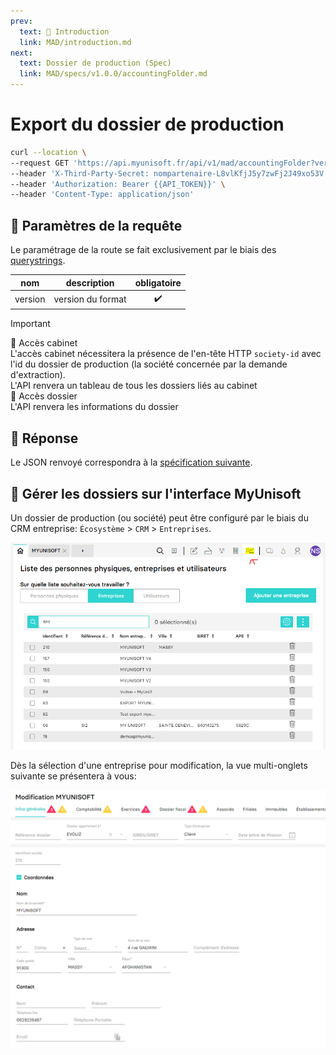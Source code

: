 ```yaml
---
prev:
  text: 💃 Introduction
  link: MAD/introduction.md
next:
  text: Dossier de production (Spec)
  link: MAD/specs/v1.0.0/accountingFolder.md
---
```


# Export du dossier de production

```bash
curl --location \
--request GET 'https://api.myunisoft.fr/api/v1/mad/accountingFolder?version=1.0.0' \
--header 'X-Third-Party-Secret: nompartenaire-L8vlKfjJ5y7zwFj2J49xo53V' \
--header 'Authorization: Bearer {{API_TOKEN}}' \
--header 'Content-Type: application/json'
```

## 🔧 Paramètres de la requête

Le paramétrage de la route se fait exclusivement par le biais des [querystrings](https://en.wikipedia.org/wiki/Query_string).

| nom | description | obligatoire |
| --- | --- | :---: |
| version | version du format | ✔️ |

> [!IMPORTANT]  
> 🔹 Accès cabinet  
> L'accès cabinet nécessitera la présence de l'en-tête HTTP `society-id` avec l'id du dossier de production (la société concernée par la demande d'extraction).  
> L'API renvera un tableau de tous les dossiers liés au cabinet  
> 🔸 Accès dossier  
> L'API renvera les informations du dossier

## 🔬 Réponse

Le JSON renvoyé correspondra à la [spécification suivante](../specs/v1.0.0/accountingFolder.md).

## 💬 Gérer les dossiers sur l'interface MyUnisoft

Un dossier de production (ou société) peut être configuré par le biais du CRM entreprise: `Écosystème` > `CRM` > `Entreprises`.

![Aperçu de la liste des entreprises](../images/crm_enterprise.PNG)

Dès la sélection d'une entreprise pour modification, la vue multi-onglets suivante se présentera à vous:

![Aperçu des onglets de paramétrage d'un dossier](../images/crm_edit.PNG)
